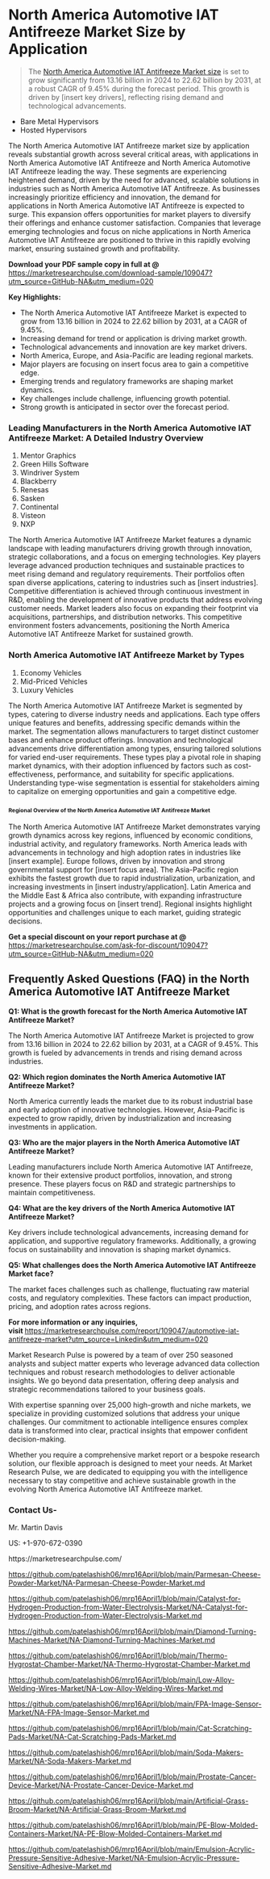 <h1>North America Automotive IAT Antifreeze Market&nbsp;Size by Application</h1><blockquote><p>The <a href="https://marketresearchpulse.com/download-sample/109047?utm_source=GitHub-NA&amp;utm_medium=020">North America Automotive IAT Antifreeze Market size</a> is set to grow significantly from 13.16 billion in 2024 to 22.62 billion by 2031, at a robust CAGR of 9.45% during the forecast period. This growth is driven by [insert key drivers], reflecting rising demand and technological advancements.</p></blockquote><ul><li>Bare Metal Hypervisors <li> Hosted Hypervisors</li></ul><p>The North America Automotive IAT Antifreeze market size by application reveals substantial growth across several critical areas, with applications in North America Automotive IAT Antifreeze and North America Automotive IAT Antifreeze leading the way. These segments are experiencing heightened demand, driven by the need for advanced, scalable solutions in industries such as North America Automotive IAT Antifreeze. As businesses increasingly prioritize efficiency and innovation, the demand for applications in North America Automotive IAT Antifreeze is expected to surge. This expansion offers opportunities for market players to diversify their offerings and enhance customer satisfaction. Companies that leverage emerging technologies and focus on niche applications in North America Automotive IAT Antifreeze are positioned to thrive in this rapidly evolving market, ensuring sustained growth and profitability.</p><p><strong>Download your PDF sample copy in full at @ </strong><a href="https://marketresearchpulse.com/download-sample/109047?utm_source=GitHub-NA&amp;utm_medium=020">https://marketresearchpulse.com/download-sample/109047?utm_source=GitHub-NA&amp;utm_medium=020</a></p><p><strong>Key Highlights: </strong></p><ul><li>The North America Automotive IAT Antifreeze Market is expected to grow from 13.16 billion in 2024 to 22.62 billion by 2031, at a CAGR of 9.45%.</li><li>Increasing demand for trend or application is driving market growth.</li><li>Technological advancements and innovation are key market drivers.</li><li>North America, Europe, and Asia-Pacific are leading regional markets.</li><li>Major players are focusing on insert focus area to gain a competitive edge.</li><li>Emerging trends and regulatory frameworks are shaping market dynamics.</li><li>Key challenges include challenge, influencing growth potential.</li><li>Strong growth is anticipated in sector over the forecast period.</li></ul><h3>Leading Manufacturers in the North America Automotive IAT Antifreeze Market: A Detailed Industry Overview</h3><ol><li>Mentor Graphics</li><li>Green Hills Software</li><li>Windriver System</li><li>Blackberry</li><li>Renesas</li><li>Sasken</li><li>Continental</li><li>Visteon</li><li>NXP</li></ol><div class="flex max-w-full flex-col flex-grow"><div class="min-h-8 text-message flex w-full flex-col items-end gap-2 whitespace-normal break-words [.text-message+&amp;]:mt-5" dir="auto" data-message-author-role="assistant" data-message-id="fd8432e4-4910-450d-b182-61b7bfb0a01f" data-message-model-slug="gpt-4o"><div class="flex w-full flex-col gap-1 empty:hidden first:pt-[3px]"><div class="markdown prose w-full break-words dark:prose-invert light"><p>The North America Automotive IAT Antifreeze Market features a dynamic landscape with leading manufacturers driving growth through innovation, strategic collaborations, and a focus on emerging technologies. Key players leverage advanced production techniques and sustainable practices to meet rising demand and regulatory requirements. Their portfolios often span diverse applications, catering to industries such as [insert industries]. Competitive differentiation is achieved through continuous investment in R&amp;D, enabling the development of innovative products that address evolving customer needs. Market leaders also focus on expanding their footprint via acquisitions, partnerships, and distribution networks. This competitive environment fosters advancements, positioning the North America Automotive IAT Antifreeze Market for sustained growth.</p></div></div></div></div><h3>North America Automotive IAT Antifreeze Market by Types</h3><ol><li>Economy Vehicles <li> Mid-Priced Vehicles <li> Luxury Vehicles</li></ol><div class="flex max-w-full flex-col flex-grow"><div class="min-h-8 text-message flex w-full flex-col items-end gap-2 whitespace-normal break-words [.text-message+&amp;]:mt-5" dir="auto" data-message-author-role="assistant" data-message-id="084470be-0bb7-4664-bddf-5156b4f41249" data-message-model-slug="gpt-4o-mini"><div class="flex w-full flex-col gap-1 empty:hidden first:pt-[3px]"><div class="markdown prose w-full break-words dark:prose-invert light"><p>The North America Automotive IAT Antifreeze Market is segmented by types, catering to diverse industry needs and applications. Each type offers unique features and benefits, addressing specific demands within the market. The segmentation allows manufacturers to target distinct customer bases and enhance product offerings. Innovation and technological advancements drive differentiation among types, ensuring tailored solutions for varied end-user requirements. These types play a pivotal role in shaping market dynamics, with their adoption influenced by factors such as cost-effectiveness, performance, and suitability for specific applications. Understanding type-wise segmentation is essential for stakeholders aiming to capitalize on emerging opportunities and gain a competitive edge.</p></div></div></div></div><h3><span style="font-size: 11px;">Regional Overview of the North America Automotive IAT Antifreeze Market</span></h3><div class="flex max-w-full flex-col flex-grow"><div class="min-h-8 text-message flex w-full flex-col items-end gap-2 whitespace-normal break-words [.text-message+&amp;]:mt-5" dir="auto" data-message-author-role="assistant" data-message-id="e9038762-ce64-4e30-91c9-9bd413514231" data-message-model-slug="gpt-4o-mini"><div class="flex w-full flex-col gap-1 empty:hidden first:pt-[3px]"><div class="markdown prose w-full break-words dark:prose-invert light"><p>The North America Automotive IAT Antifreeze Market demonstrates varying growth dynamics across key regions, influenced by economic conditions, industrial activity, and regulatory frameworks. North America leads with advancements in technology and high adoption rates in industries like [insert example]. Europe follows, driven by innovation and strong governmental support for [insert focus area]. The Asia-Pacific region exhibits the fastest growth due to rapid industrialization, urbanization, and increasing investments in [insert industry/application]. Latin America and the Middle East &amp; Africa also contribute, with expanding infrastructure projects and a growing focus on [insert trend]. Regional insights highlight opportunities and challenges unique to each market, guiding strategic decisions.</p></div></div></div></div><p><strong>Get a special discount on your report purchase at @ </strong><a href="https://marketresearchpulse.com/ask-for-discount/109047?utm_source=GitHub-NA&amp;utm_medium=020">https://marketresearchpulse.com/ask-for-discount/109047?utm_source=GitHub-NA&amp;utm_medium=020</a></p><h2>Frequently Asked Questions (FAQ) in the North America Automotive IAT Antifreeze Market</h2><p><strong>Q1: What is the growth forecast for the North America Automotive IAT Antifreeze Market?</strong></p><p>The North America Automotive IAT Antifreeze Market is projected to grow from 13.16 billion in 2024 to 22.62 billion by 2031, at a CAGR of 9.45%. This growth is fueled by advancements in trends and rising demand across industries.</p><p><strong>Q2: Which region dominates the North America Automotive IAT Antifreeze Market?</strong></p><p>North America currently leads the market due to its robust industrial base and early adoption of innovative technologies. However, Asia-Pacific is expected to grow rapidly, driven by industrialization and increasing investments in application.</p><p><strong>Q3: Who are the major players in the North America Automotive IAT Antifreeze Market?</strong></p><p>Leading manufacturers include North America Automotive IAT Antifreeze, known for their extensive product portfolios, innovation, and strong presence. These players focus on R&amp;D and strategic partnerships to maintain competitiveness.</p><p><strong>Q4: What are the key drivers of the North America Automotive IAT Antifreeze Market?</strong></p><p>Key drivers include technological advancements, increasing demand for application, and supportive regulatory frameworks. Additionally, a growing focus on sustainability and innovation is shaping market dynamics.</p><p><strong>Q5: What challenges does the North America Automotive IAT Antifreeze Market face?</strong></p><p>The market faces challenges such as challenge, fluctuating raw material costs, and regulatory complexities. These factors can impact production, pricing, and adoption rates across regions.</p><p><strong>For more information or any inquiries, visit&nbsp;</strong><a href="https://marketresearchpulse.com/report/109047/automotive-iat-antifreeze-market?utm_source=Linkedin&utm_medium=020">https://marketresearchpulse.com/report/109047/automotive-iat-antifreeze-market?utm_source=Linkedin&utm_medium=020</a></p><p>Market Research Pulse is powered by a team of over 250 seasoned analysts and subject matter experts who leverage advanced data collection techniques and robust research methodologies to deliver actionable insights. We go beyond data presentation, offering deep analysis and strategic recommendations tailored to your business goals.</p><p>With expertise spanning over 25,000 high-growth and niche markets, we specialize in providing customized solutions that address your unique challenges. Our commitment to actionable intelligence ensures complex data is transformed into clear, practical insights that empower confident decision-making.</p><p>Whether you require a comprehensive market report or a bespoke research solution, our flexible approach is designed to meet your needs. At Market Research Pulse, we are dedicated to equipping you with the intelligence necessary to stay competitive and achieve sustainable growth in the evolving North America Automotive IAT Antifreeze market.</p><h3><strong>Contact Us-</strong></h3><p>Mr. Martin Davis</p><p>US: +1-970-672-0390</p><p>https://marketresearchpulse.com/</p><p><a href="https://github.com/patelashish06/mrp16April/blob/main/Parmesan-Cheese-Powder-Market/NA-Parmesan-Cheese-Powder-Market.md">https://github.com/patelashish06/mrp16April/blob/main/Parmesan-Cheese-Powder-Market/NA-Parmesan-Cheese-Powder-Market.md</a></p><p><a href="https://github.com/patelashish06/mrp16April1/blob/main/Catalyst-for-Hydrogen-Production-from-Water-Electrolysis-Market/NA-Catalyst-for-Hydrogen-Production-from-Water-Electrolysis-Market.md">https://github.com/patelashish06/mrp16April1/blob/main/Catalyst-for-Hydrogen-Production-from-Water-Electrolysis-Market/NA-Catalyst-for-Hydrogen-Production-from-Water-Electrolysis-Market.md</a></p><p><a href="https://github.com/patelashish06/mrp16April/blob/main/Diamond-Turning-Machines-Market/NA-Diamond-Turning-Machines-Market.md">https://github.com/patelashish06/mrp16April/blob/main/Diamond-Turning-Machines-Market/NA-Diamond-Turning-Machines-Market.md</a></p><p><a href="https://github.com/patelashish06/mrp16April1/blob/main/Thermo-Hygrostat-Chamber-Market/NA-Thermo-Hygrostat-Chamber-Market.md">https://github.com/patelashish06/mrp16April1/blob/main/Thermo-Hygrostat-Chamber-Market/NA-Thermo-Hygrostat-Chamber-Market.md</a></p><p><a href="https://github.com/patelashish06/mrp16April1/blob/main/Low-Alloy-Welding-Wires-Market/NA-Low-Alloy-Welding-Wires-Market.md">https://github.com/patelashish06/mrp16April1/blob/main/Low-Alloy-Welding-Wires-Market/NA-Low-Alloy-Welding-Wires-Market.md</a></p><p><a href="https://github.com/patelashish06/mrp16April/blob/main/FPA-Image-Sensor-Market/NA-FPA-Image-Sensor-Market.md">https://github.com/patelashish06/mrp16April/blob/main/FPA-Image-Sensor-Market/NA-FPA-Image-Sensor-Market.md</a></p><p><a href="https://github.com/patelashish06/mrp16April1/blob/main/Cat-Scratching-Pads-Market/NA-Cat-Scratching-Pads-Market.md">https://github.com/patelashish06/mrp16April1/blob/main/Cat-Scratching-Pads-Market/NA-Cat-Scratching-Pads-Market.md</a></p><p><a href="https://github.com/patelashish06/mrp16April/blob/main/Soda-Makers-Market/NA-Soda-Makers-Market.md">https://github.com/patelashish06/mrp16April/blob/main/Soda-Makers-Market/NA-Soda-Makers-Market.md</a></p><p><a href="https://github.com/patelashish06/mrp16April1/blob/main/Prostate-Cancer-Device-Market/NA-Prostate-Cancer-Device-Market.md">https://github.com/patelashish06/mrp16April1/blob/main/Prostate-Cancer-Device-Market/NA-Prostate-Cancer-Device-Market.md</a></p><p><a href="https://github.com/patelashish06/mrp16April/blob/main/Artificial-Grass-Broom-Market/NA-Artificial-Grass-Broom-Market.md">https://github.com/patelashish06/mrp16April/blob/main/Artificial-Grass-Broom-Market/NA-Artificial-Grass-Broom-Market.md</a></p><p><a href="https://github.com/patelashish06/mrp16April1/blob/main/PE-Blow-Molded-Containers-Market/NA-PE-Blow-Molded-Containers-Market.md">https://github.com/patelashish06/mrp16April1/blob/main/PE-Blow-Molded-Containers-Market/NA-PE-Blow-Molded-Containers-Market.md</a></p><p><a href="https://github.com/patelashish06/mrp16April/blob/main/Emulsion-Acrylic-Pressure-Sensitive-Adhesive-Market/NA-Emulsion-Acrylic-Pressure-Sensitive-Adhesive-Market.md">https://github.com/patelashish06/mrp16April/blob/main/Emulsion-Acrylic-Pressure-Sensitive-Adhesive-Market/NA-Emulsion-Acrylic-Pressure-Sensitive-Adhesive-Market.md</a></p>